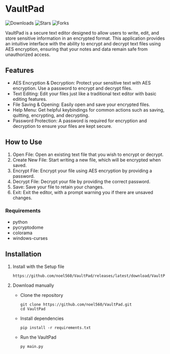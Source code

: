 # VaultPad
![Downloads](https://img.shields.io/github/downloads/noel560/VaultPad/total?style=flat-square) ![Stars](https://img.shields.io/github/stars/noel560/VaultPad?style=flat-square) ![Forks](https://img.shields.io/github/forks/noel560/VaultPad?style=flat-square)

VaultPad is a secure text editor designed to allow users to write, edit, and store sensitive information in an encrypted format. This application provides an intuitive interface with the ability to encrypt and decrypt text files using AES encryption, ensuring that your notes and data remain safe from unauthorized access.

## Features
- AES Encryption & Decryption: Protect your sensitive text with AES encryption. Use a password to encrypt and decrypt files.
- Text Editing: Edit your files just like a traditional text editor with basic editing features.
- File Saving & Opening: Easily open and save your encrypted files.
- Help Menu: Get helpful keybindings for common actions such as saving, quitting, encrypting, and decrypting.
- Password Protection: A password is required for encryption and decryption to ensure your files are kept secure.

## How to Use
1. Open File: Open an existing text file that you wish to encrypt or decrypt.
2. Create New File: Start writing a new file, which will be encrypted when saved.
3. Encrypt File: Encrypt your file using AES encryption by providing a password.
4. Decrypt File: Decrypt your file by providing the correct password.
5. Save: Save your file to retain your changes.
6. Exit: Exit the editor, with a prompt warning you if there are unsaved changes.

### Requirements
- python
- pycryptodome
- colorama
- windows-curses

## Installation

1. Install with the Setup file

    ```
    https://github.com/noel560/VaultPad/releases/latest/download/VaultPad.Setup.exe
    ```

2. Download manually
    - Clone the repository

        ```
        git clone https://github.com/noel560/VaultPad.git
        cd VaultPad
        ```
    - Install dependencies

        ```
        pip install -r requirements.txt
        ```
    - Run the VaultPad

        ```
        py main.py
        ```
